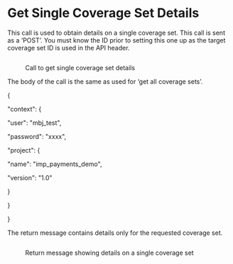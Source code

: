 # Get Single Coverage Set Details

This call is used to obtain details on a single coverage set.  This call is sent as a ‘POST’.  You must know the ID prior to setting this one up as the target coverage set ID is used in the API header.

&#x20;

<figure><img src="../../../../../.gitbook/assets/image (67).png" alt=""><figcaption><p>Call to get single coverage set details</p></figcaption></figure>

&#x20;&#x20;

The body of the call is the same as used for ‘get all coverage sets’.

&#x20;

{

&#x20;   "context": {

&#x20;       "user": "mbj\_test",

&#x20;       "password": "xxxx",

&#x20;       "project": {

&#x20;           "name": "imp\_payments\_demo",

&#x20;           "version": "1.0"

&#x20;       }

&#x20;   }

}

&#x20;

The return message contains details only for the requested coverage set.

&#x20;&#x20;

<figure><img src="../../../../../.gitbook/assets/image (68).png" alt=""><figcaption><p>Return message showing details on a single coverage set</p></figcaption></figure>
